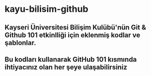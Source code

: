 # kayu-bilisim-github

## Kayseri Üniversitesi Bilişim Kulübü'nün Git & Github 101 etkinlliği için eklenmiş kodlar ve şablonlar. 

## Bu kodları kullanarak GitHub 101 kısmında ihtiyacınız olan her şeye ulaşabilirsiniz

